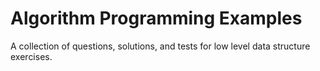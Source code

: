 # Algorithm Programming Examples

A collection of questions, solutions, and tests for low level data structure exercises.  
